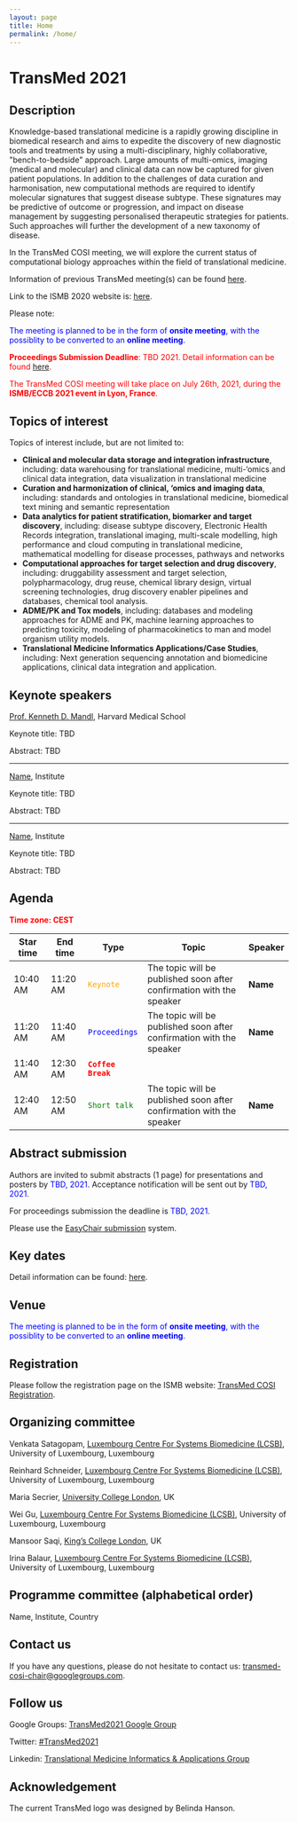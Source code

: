 ```yaml
---
layout: page
title: Home 
permalink: /home/
---
```


[Figure1]: pics/Figure1.png

# TransMed 2021

## Description

Knowledge-based translational medicine is a rapidly growing discipline in biomedical research and aims to expedite the discovery of new diagnostic tools and treatments by using a multi-disciplinary, highly collaborative, "bench-to-bedside" approach. Large amounts of multi-omics, imaging (medical and molecular) and clinical data can now be captured for given patient populations. In addition to the challenges of data curation and harmonisation, new computational methods are required to identify molecular signatures that suggest disease subtype. These signatures may be predictive of outcome or progression, and impact on disease management by suggesting personalised therapeutic strategies for patients. Such approaches will further the development of a new taxonomy of disease.

In the TransMed COSI meeting, we will explore the current status of computational biology approaches within the field of translational medicine.

Information of previous TransMed meeting(s) can be found [here](http://transmedit.org/TransMed_history).

Link to the ISMB 2020 website is: [here](https://www.iscb.org/ismbeccb2021).

Please note:

<span style="color:blue">The meeting is planned to be in the form of **onsite meeting**, with the possiblity to be converted to an **online meeting**.</span>

<span style="color:red">**Proceedings Submission Deadline**: TBD 2021. Detail information can be found [here](https://www.iscb.org/ismbeccb2021-keydates).</span>

<span style="color:red">The TransMed COSI meeting will take place on July 26th, 2021, during the **ISMB/ECCB 2021 event in Lyon, France**.</span>

## Topics of interest

Topics of interest include, but are not limited to:

  * **Clinical and molecular data storage and integration infrastructure**, including: data warehousing for translational medicine, multi-‘omics and clinical data integration, data visualization in translational medicine
  * **Curation and harmonization of clinical, ‘omics and imaging data**, including: standards and ontologies in translational medicine, biomedical text mining and semantic representation
  * **Data analytics for patient stratification, biomarker and target discovery**, including: disease subtype discovery, Electronic Health Records integration, translational imaging, multi-scale modelling, high performance and cloud computing in translational medicine, mathematical modelling for disease processes, pathways and networks
  * **Computational approaches for target selection and drug discovery**, including: druggability assessment and target selection, polypharmacology, drug reuse, chemical library design, virtual screening technologies, drug discovery enabler pipelines and databases, chemical tool analysis.
  * **ADME/PK and Tox models**, including: databases and modeling approaches for ADME and PK, machine learning approaches to predicting toxicity, modeling of pharmacokinetics to man and model organism utility models.
  * **Translational Medicine Informatics Applications/Case Studies**, including: Next generation sequencing annotation and biomedicine applications, clinical data integration and application.

## Keynote speakers

[Prof. Kenneth D. Mandl](https://scholar.harvard.edu/mandl), Harvard Medical School

Keynote title: TBD

Abstract: TBD

---

[Name](url), Institute

Keynote title: TBD

Abstract: TBD
 
---

[Name](url), Institute

Keynote title: TBD

Abstract: TBD

## Agenda

<span style="color:red">**Time zone: CEST**</span> 

|Star time|End time|Type|Topic|Speaker|
|------------|---------|---------|---------|---------|
| 10:40 AM  | 11:20 AM | <span style="color:orange">`Keynote`</span>| The topic will be published soon after confirmation with the speaker| **Name** |
| 11:20 AM  | 11:40 AM | <span style="color:blue">`Proceedings`</span>| The topic will be published soon after confirmation with the speaker| **Name** |
| 11:40 AM  | 12:30 AM | <span style="color:red">**`Coffee Break`**</span> | | |
| 12:40 AM  | 12:50 AM | <span style="color:green">`Short talk`</span>| The topic will be published soon after confirmation with the speaker| **Name** |

## Abstract submission

Authors are invited to submit abstracts (1 page) for presentations and posters by <span style="color:blue">TBD, 2021</span>. Acceptance notification will be sent out by <span style="color:blue">TBD, 2021</span>.

For proceedings submission the deadline is <span style="color:blue">TBD, 2021</span>.

Please use the [EasyChair submission](https://easychair.org/my/conference?conf=ismbeccb2021abstracts) system.

## Key dates

Detail information can be found: [here](https://www.iscb.org/ismbeccb2021-keydates).

## Venue

<span style="color:blue">The meeting is planned to be in the form of **onsite meeting**, with the possiblity to be converted to an **online meeting**.</span>

## Registration
Please follow the registration page on the ISMB website: [TransMed COSI Registration](https://www.iscb.org/ismbeccb2021-registration).

## Organizing committee

Venkata Satagopam, [Luxembourg Centre For Systems Biomedicine (LCSB)](http://wwwfr.uni.lu/lcsb), University of Luxembourg, Luxembourg

Reinhard Schneider, [Luxembourg Centre For Systems Biomedicine (LCSB)](http://wwwfr.uni.lu/lcsb), University of Luxembourg, Luxembourg

Maria Secrier, [University College London](https://www.ucl.ac.uk/), UK

Wei Gu, [Luxembourg Centre For Systems Biomedicine (LCSB)](http://wwwfr.uni.lu/lcsb), University of Luxembourg, Luxembourg

Mansoor Saqi, [King’s College London](https://www.kcl.ac.uk/), UK

Irina Balaur, [Luxembourg Centre For Systems Biomedicine (LCSB)](http://wwwfr.uni.lu/lcsb), University of Luxembourg, Luxembourg

## Programme committee (alphabetical order)

Name, Institute, Country

## Contact us

If you have any questions, please do not hesitate to contact us: [transmed-cosi-chair@googlegroups.com](transmed-cosi-chair@googlegroups.com).

## Follow us

Google Groups: [TransMed2021 Google Group](https://groups.google.com/forum/?hl=en#!forum/transmed-coord)

Twitter: [#TransMed2021](https://twitter.com/cosi_transmed)

Linkedin: [Translational Medicine Informatics & Applications Group](https://www.linkedin.com/groups/8478286)

## Acknowledgement

The current TransMed logo was designed by Belinda Hanson.
